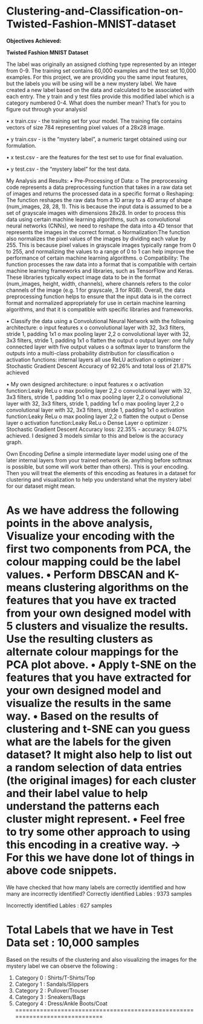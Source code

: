 # Clustering-and-Classification-on-Twisted-Fashion-MNIST-dataset
**Objectives Achieved:**

**Twisted Fashion MNIST Dataset**

The label was originally an assigned clothing type represented by an integer from 0-9. The training
set contains 60,000 examples and the test set 10,000 examples. For this project, we are providing you the same input features, but the labels you will be using will be a new mystery label. We have created a new label based on the data and calculated to be associated with each entry. The y train and y test files provide this modified label which is a category numbered 0-4. What does the number mean? That’s for you to figure out through your analysis!

• x train.csv - the training set for your model. The training file contains vectors of size 784 representing pixel values of a 28x28 image.

• y train.csv - is the “mystery label”, a numeric target obtained using our formulation.

• x test.csv - are the features for the test set to use for final evaluation.

• y test.csv - the “mystery label” for the test data.

My Analysis and Results:
•	Pre-Processing of Data:
o	The preprocessing code represents a data preprocessing function that takes in a raw data set of images and returns the processed data in a specific format
o	Reshaping: The function reshapes the raw data from a 1D array to a 4D array of shape (num_images, 28, 28, 1). This is because the input data is assumed to be a set of grayscale images with dimensions 28x28. In order to process this data using certain machine learning algorithms, such as convolutional neural networks (CNNs), we need to reshape the data into a 4D tensor that represents the images in the correct format.
o	Normalization:The function also normalizes the pixel values of the images by dividing each value by 255. This is because pixel values in grayscale images typically range from 0 to 255, and normalizing the values to a range of 0 to 1 can help improve the performance of certain machine learning algorithms.
o	Compatibility: The function processes the raw data into a format that is compatible with certain machine learning frameworks and libraries, such as TensorFlow and Keras. These libraries typically expect image data to be in the format (num_images, height, width, channels), where channels refers to the color channels of the image (e.g. 1 for grayscale, 3 for RGB).
Overall, the data preprocessing function helps to ensure that the input data is in the correct format and normalized appropriately for use in certain machine learning algorithms, and that it is compatible with specific libraries and frameworks.

•	Classify the data using a Convolutional Neural Network with the following architecture:
o	input features x
o	convolutional layer with 32, 3x3 filters, stride 1, padding 1x1
o	 max pooling layer 2,2
o	convolutional layer with 32, 3x3 filters, stride 1, padding 1x1
o	flatten the output
o	output layer: one fully connected layer with five output values
o	a softmax layer to transform the outputs into a multi-class probability distribution for classification
o	activation functions: internal layers all use ReLU activation
o	optimizer : Stochastic Gradient Descent
Accuracy of 92.26% and total loss of 21.87% achieved

•	My own designed architecture:
o	input features x
o	activation function:Leaky ReLu
o	max pooling layer 2,2
o	convolutional layer with 32, 3x3 filters, stride 1, padding 1x1
o	max pooling layer 2,2
o	convolutional layer with 32, 3x3 filters, stride 1, padding 1x1
o	max pooling layer 2,2
o	convolutional layer with 32, 3x3 filters, stride 1, padding 1x1
o	activation function:Leaky ReLu
o	max pooling layer 2,2
o	flatten the output
o	Dense layer
o	activation function:Leaky ReLu
o	Dense Layer
o	optimizer : Stochastic Gradient Descent
Accuracy loss: 22.35% - accuracy: 94.07% achieved.
I designed 3 models similar to this and below is the accuracy graph.
 
Own Encoding
Define a simple intermediate layer model using one of the later internal layers from your trained network (ie. anything before softmax is possible, but some will work better than others). This is your encoding. Then you will treat the elements of this encoding as features in a dataset for clustering and visualization to help you understand what the mystery label for our dataset might mean.

As we have address the following points in the above analysis, Visualize your encoding with the first two components from PCA, the colour mapping could be the label values.
• Perform DBSCAN and K-means clustering algorithms on the features that you have ex tracted from your own designed model with 5 clusters and visualize the results. Use the resulting clusters as alternate colour mappings for the PCA plot above.
• Apply t-SNE on the features that you have extracted for your own designed model and visualize the results in the same way.
• Based on the results of clustering and t-SNE can you guess what are the labels for the given dataset? It might also help to list out a random selection of data entries (the original images) for each cluster and their label value to help understand the patterns each cluster might represent.
• Feel free to try some other approach to using this encoding in a creative way. -> For this we have done lot of things in above code snippets.
=================================================================================================================
We have checked that how many labels are correctly identified and how many are incorrectly identified?
Correctly identified Lables                : 9373 samples

Incorrectly identified Lables              : 627 samples

Total Labels that we have in Test Data set : 10,000 samples
============================================================================ 
Based on the results of the clustering and also visualizing the images for the mystery label we can observe the following :
1.	Category 0 : Shirts/T-Shirts/Top
2.	Category 1 : Sandals/Slippers
3.	Category 2 : Pullover/Trouser
4.	Category 3 : Sneakers/Bags
5.	Category 4 : Dress/Ankle Boots/Coat
============================================================================ 



